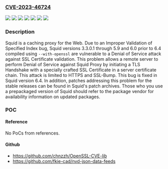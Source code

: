 ### [CVE-2023-46724](https://cve.mitre.org/cgi-bin/cvename.cgi?name=CVE-2023-46724)
![](https://img.shields.io/static/v1?label=Product&message=squid&color=blue)
![](https://img.shields.io/static/v1?label=Version&message=%3D%20%3E%3D%203.3.0.1%2C%20%3C%206.4%20&color=brighgreen)
![](https://img.shields.io/static/v1?label=Vulnerability&message=CWE-125%3A%20Out-of-bounds%20Read&color=brighgreen)
![](https://img.shields.io/static/v1?label=Vulnerability&message=CWE-1285%3A%20Improper%20Validation%20of%20Specified%20Index%2C%20Position%2C%20or%20Offset%20in%20Input&color=brighgreen)
![](https://img.shields.io/static/v1?label=Vulnerability&message=CWE-129%3A%20Improper%20Validation%20of%20Array%20Index&color=brighgreen)
![](https://img.shields.io/static/v1?label=Vulnerability&message=CWE-786%3A%20Access%20of%20Memory%20Location%20Before%20Start%20of%20Buffer&color=brighgreen)
![](https://img.shields.io/static/v1?label=Vulnerability&message=CWE-823%3A%20Use%20of%20Out-of-range%20Pointer%20Offset&color=brighgreen)

### Description

 Squid is a caching proxy for the Web. Due to an Improper Validation of Specified Index bug, Squid versions 3.3.0.1 through 5.9 and 6.0 prior to 6.4 compiled using `--with-openssl` are vulnerable to a Denial of Service attack against SSL Certificate validation. This problem allows a remote server to perform Denial of Service against Squid Proxy by initiating a TLS Handshake with a specially crafted SSL Certificate in a server certificate chain. This attack is limited to HTTPS and SSL-Bump. This bug is fixed in Squid version 6.4. In addition, patches addressing this problem for the stable releases can be found in Squid's patch archives. Those who you use a prepackaged version of Squid should refer to the package vendor for availability information on updated packages.

### POC

#### Reference
No PoCs from references.

#### Github
- https://github.com/chnzzh/OpenSSL-CVE-lib
- https://github.com/fkie-cad/nvd-json-data-feeds

